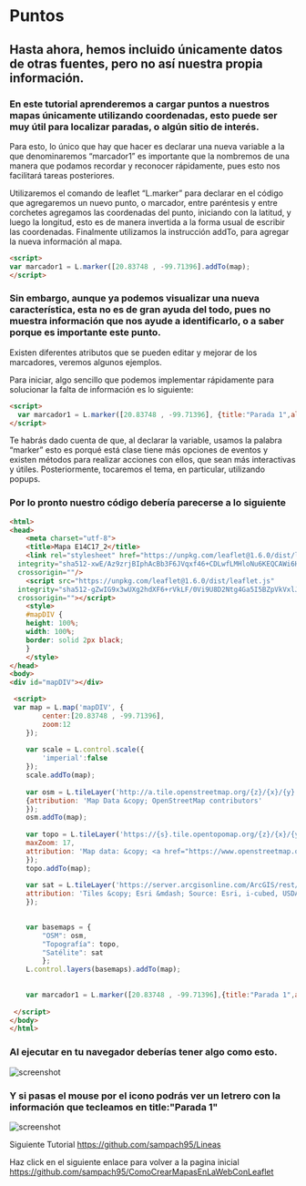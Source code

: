 # Puntos
## Hasta ahora, hemos incluido únicamente datos de otras fuentes, pero no así nuestra propia información.
 ### En este tutorial aprenderemos a cargar puntos a nuestros mapas únicamente utilizando coordenadas, esto puede ser muy útil para localizar paradas, o algún sitio de interés.
 
Para esto, lo único que hay que hacer es declarar una nueva variable a la que denominaremos “marcador1” es importante que la nombremos de una manera que podamos recordar y reconocer rápidamente, pues esto nos facilitará tareas posteriores.

Utilizaremos el comando de leaflet “L.marker” para declarar en el código que agregaremos un nuevo punto, o marcador, entre paréntesis y entre corchetes agregamos las coordenadas del punto, iniciando con la latitud, y luego la longitud, esto es de manera invertida a la forma usual de escribir las coordenadas. Finalmente utilizamos la instrucción addTo, para agregar la nueva información al mapa.

``` html
<script>	
var marcador1 = L.marker([20.83748 , -99.71396].addTo(map);
</script>
```

### Sin embargo, aunque ya podemos visualizar una nueva característica, esta no es de gran ayuda del todo, pues no muestra información que nos ayude a identificarlo, o a saber porque es importante este punto.

Existen diferentes atributos que se pueden editar y mejorar de los marcadores, veremos algunos ejemplos. 

Para iniciar, algo sencillo que podemos implementar rápidamente para solucionar la falta de información es lo siguiente:

``` html
<script>	
  var marcador1 = L.marker([20.83748 , -99.71396], {title:"Parada 1",alt:"",draggable:true}) .addTo(map);
</script>
```
Te habrás dado cuenta de que, al declarar la variable, usamos la palabra “marker” esto es porqué está clase tiene más opciones de eventos y existen métodos para realizar acciones con ellos, que sean más interactivas y útiles. Posteriormente, tocaremos el tema, en particular, utilizando popups. 

### Por lo pronto nuestro código debería parecerse a lo siguiente
``` html
<html>
<head>
	<meta charset="utf-8">
	<title>Mapa E14C17_2</title>
	<link rel="stylesheet" href="https://unpkg.com/leaflet@1.6.0/dist/leaflet.css"
  integrity="sha512-xwE/Az9zrjBIphAcBb3F6JVqxf46+CDLwfLMHloNu6KEQCAWi6HcDUbeOfBIptF7tcCzusKFjFw2yuvEpDL9wQ=="
  crossorigin=""/>
	<script src="https://unpkg.com/leaflet@1.6.0/dist/leaflet.js"
  integrity="sha512-gZwIG9x3wUXg2hdXF6+rVkLF/0Vi9U8D2Ntg4Ga5I5BZpVkVxlJWbSQtXPSiUTtC0TjtGOmxa1AJPuV0CPthew=="
  crossorigin=""></script>
	<style>
	#mapDIV {
	height: 100%;
	width: 100%;
	border: solid 2px black;
	}
	</style>
</head>
<body>
<div id="mapDIV"></div>

 <script>	
 var map = L.map('mapDIV', {
		center:[20.83748 , -99.71396],
		zoom:12
	});
	
	var scale = L.control.scale({
		'imperial':false
	});
	scale.addTo(map);
	
	var osm = L.tileLayer('http://a.tile.openstreetmap.org/{z}/{x}/{y}.png',
	{attribution: 'Map Data &copy; OpenStreetMap contributors'
	});
	osm.addTo(map);
	
	var topo = L.tileLayer('https://{s}.tile.opentopomap.org/{z}/{x}/{y}.png', {
	maxZoom: 17,
	attribution: 'Map data: &copy; <a href="https://www.openstreetmap.org/copyright">OpenStreetMap</a> contributors, <a href="http://viewfinderpanoramas.org">SRTM</a> | Map style: &copy; <a href="https://opentopomap.org">OpenTopoMap</a> (<a href="https://creativecommons.org/licenses/by-sa/3.0/">CC-BY-SA</a>)'
	}); 
	topo.addTo(map);
	
	var sat = L.tileLayer('https://server.arcgisonline.com/ArcGIS/rest/services/World_Imagery/MapServer/tile/{z}/{y}/{x}', {
	attribution: 'Tiles &copy; Esri &mdash; Source: Esri, i-cubed, USDA, USGS, AEX, GeoEye, Getmapping, Aerogrid, IGN, IGP, UPR-EGP, and the GIS User Community'
	});

	
	var basemaps = {
		"OSM": osm,
		"Topografía": topo,										
		"Satélite": sat
		};
	L.control.layers(basemaps).addTo(map);
	
	
	var marcador1 = L.marker([20.83748 , -99.71396],{title:"Parada 1",alt:"",draggable:true}).addTo(map);
	
 </script>
</body>
</html>
```
### Al ejecutar en tu navegador deberías tener algo como esto.

![screenshot](https://raw.githubusercontent.com/sampach95/Puntos/master/img/Puntos.png )

### Y si pasas el mouse por el icono podrás ver un letrero con la información que tecleamos en title:"Parada 1"

![screenshot](https://raw.githubusercontent.com/sampach95/Puntos/master/img/parada.png )

 Siguiente Tutorial https://github.com/sampach95/Lineas

Haz click en el siguiente enlace para volver a la pagina inicial
https://github.com/sampach95/ComoCrearMapasEnLaWebConLeaflet
